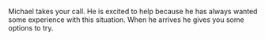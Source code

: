 Michael takes your call. He is excited to help because he has always wanted some experience with this situation.
When he arrives he gives you some options to try.